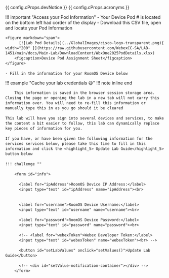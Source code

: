 {{ config.cProps.devNotice }}
{{ config.cProps.acronyms }}

!!! important "Access your Pod Information"
    - Your Device Pod # is located on the bottom left had corder of the display
    - Download this CSV file, open and locate your Pod Information

    <figure markdown="span">
          [![Lab Pod Details](../GlobalImages/cisco-logo-transparent.png){ width="200" }](https://raw.githubusercontent.com/WebexCC-SA/LAB-1451/main/docs/Main-Lab/DownloadContent/WbxOne2025PodDetails.xlsx)
        <figcaption>Device Pod Assignment Sheet</figcaption>
    </figure>

    - Fill in the information for your RoomOS Device below

!!! example "Cache your lab credentials :smiley:"
    !!! note inline end

        This information is saved in the browser session storage area. Closing the page or opening the lab in a new tab will not carry this information over. You will need to re-fill this information or manually type this in as you go should it be cleared

    This lab will have you sign into several devices and services, to make the content a bit easier to follow, this lab can dynamically replace key pieces of information for you.

    If you have, or have been given the following information for the services services below, please take this time to fill in this information and click the <highlight_5> Update Lab Guide</highlight_5> button below

    !!! challenge ""

        <form id="info">

          <label for="ipAddress">RoomOS Device IP Address:</label>
          <input type="text" id="ipAddress" name="ipAddress"><br>
          

          <label for="username">RoomOS Device Username:</label>
          <input type="text" id="username" name="username"><br>

          <label for="password">RoomOS Device Password:</label>
          <input type="text" id="password" name="password"><br>

          <!-- <label for="webexToken">Webex Developer Token:</label>
          <input type="text" id="webexToken" name="webexToken"><br> -->

          <button id="setLabValues" onclick="setValues()">Update Lab Guide</button>

          <!-- <div id="setValue-notification-container"></div> -->
        </form>